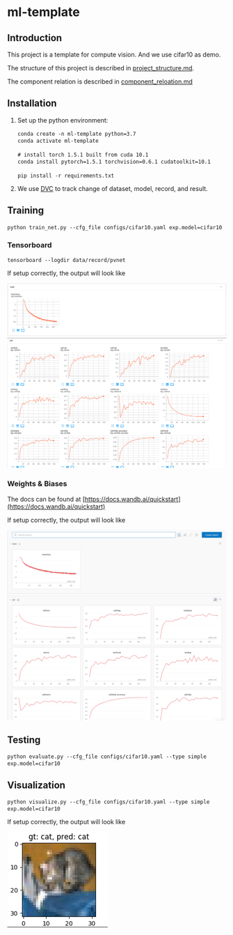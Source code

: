 # ml-template

## Introduction

This project is a template for compute vision. And we use cifar10 as demo.

The structure of this project is described in [project_structure.md](project_structure.md).

The component relation is described in [component_reloation.md](component_relation.md)

## Installation

1. Set up the python environment:
    ```
    conda create -n ml-template python=3.7
    conda activate ml-template

    # install torch 1.5.1 built from cuda 10.1
    conda install pytorch=1.5.1 torchvision=0.6.1 cudatoolkit=10.1

    pip install -r requirements.txt
    ```

2. We use [DVC](https://dvc.org/doc/start/data-and-model-versioning) to track change of dataset, model, record, and result.

## Training

```
python train_net.py --cfg_file configs/cifar10.yaml exp.model=cifar10
```

### Tensorboard

```
tensorboard --logdir data/record/pvnet
```

If setup correctly, the output will look like

![tensorboard-train](./assets/tensorboard-train.png)
![tensorboard-val](./assets/tensorboard-val.png)

### Weights & Biases

The docs can be found at [https://docs.wandb.ai/quickstart](https://docs.wandb.ai/quickstart)

If setup correctly, the output will look like

![wandb-train](./assets/wandb-train.png)
![wandb-val](./assets/wandb-val.png)

## Testing

```
python evaluate.py --cfg_file configs/cifar10.yaml --type simple exp.model=cifar10
```

## Visualization

```
python visualize.py --cfg_file configs/cifar10.yaml --type simple exp.model=cifar10
```

If setup correctly, the output will look like

![vis](./assets/vis.png)
